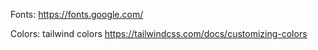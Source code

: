 Fonts: https://fonts.google.com/

Colors: tailwind colors https://tailwindcss.com/docs/customizing-colors